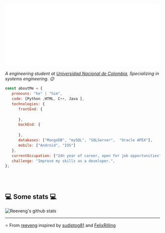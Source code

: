 <img src="https://github.com/MadLies/reeveng/blob/master/svg.svg"/>


<p><em>A engineering student at <a href="https://unal.edu.co/">Universidad Nacional de Colombia</a>, Specializing in systems engineering. 😊</br>
</em></p>


```javascript
const aboutMe = {
   pronouns: "he" | "him",
   code: [Python ,HTML, C++, Java ],
   technologies: {
      frontEnd: {

      },
      backEnd: {

      },
      databases: ["MongoDB", "mySQL", "SQLServer",  "Oracle APEX"],
      mobile: ["Android", "IOS"]
   },
   currentOccupation: ["2dn year of career, open for job opportunities"],
   challenge: "Improve my skills as a developer.",
};
```
</br></br>
<h2>💻 Some stats 💻</h2>

![Reeveng's github stats](https://github-readme-stats.vercel.app/api?username=reeveng&show_icons=true&title_color=fff&icon_color=79ff97&text_color=9f9f9f&bg_color=151515)

---

⭐️ From [reeveng](https://github.com/reeveng) inspired by [sudiptog81](https://github.com/sudiptog81) and  [FelixRilling](https://github.com/)

